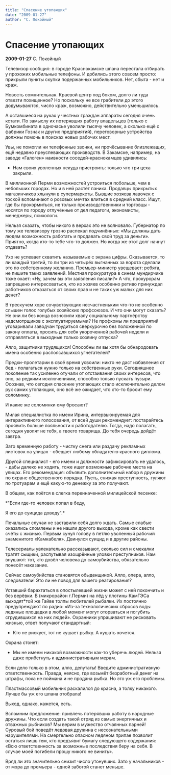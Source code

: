 ```yaml
---
title: "Спасение утопающих"
date: "2009-01-27"
author: "С. Покойный"
---
```


# Спасение утопающих

**2009-01-27** С. Покойный

Телевизор сообщил: в городе Краснокамске шпана перестала отбирать у прохожих мобильные телефоны. И добились этого совсем просто: прикрыли пункты скупки подержанных мобильников. Нет, сбыта - нет и краж.

Новость сомнительная. Краевой центр под боком, долго ли туда отвезти похищенное? Но поскольку не все грабители до этого додумываются, число краж, возможно, действительно уменьшилось.

А оставшиеся на руках у честных граждан аппараты сегодня очень кстати. По замыслу их потерявших работу владельцев (только с Бумкомбината в одночасье уволили тысячу человек, а сколько ещё с фабрики Гознак и других предприятий), переговорные устройства должны помочь в поисках новых рабочих мест.

Увы, не помогли ни телефонные звонки, ни прочёсывание близлежащих, ещё недавно преуспевающих производств. В Закамске, например, на заводе «Галоген» наивности соседей-краснокамцев удивились:

- Нам своих уволенных некуда пристроить: только что три цеха закрыли.

В миллионной Перми возможностей устроиться побольше, чем в небольших городах. Но и в ней растёт паника. Продавцы прикрытых магазинчиков хлынули в супермаркеты. Бывшие хозяева лавочек с тоской вспоминают о розовых мечтах влиться в средний класс. Ищут, где бы прокормиться, не только производственники и торговцы - носятся по городу отлучённые от дел педагоги, экономисты, менеджеры, психологи.

Нельзя сказать, чтобы никого в верхах это не волновало. Губернатор по тому же телевизору грозно распекал подчинённых: «Мы должны дать людям возможность работать и продавать свой труд за деньги». Приятно, когда кто-то тебе что-то должен. Но когда же этот долг начнут отдавать?

Ухо не успевает схватить называемые с экрана цифры. Оказывается, то ли каждый третий, то ли три из четырёх выгнанных за ворота сделали это по собственному желанию. Премьер-министр увещевает: ребята, не пишите таких заявлений. Местная прокуратура в синем мундирчике тоже охает: «Ну, зачем вы эти заявления писали?» А что, прокурорам запрещено интересоваться, кто из хозяев особенно ретиво принуждал работников отказаться от своих прав и не таких уж малых для них денег?

В трескучем хоре сочувствующих несчастненьким что-то не особенно слышен голос голубых хозяйских профсоюзов. И что они могут сказать? Не они ли без конца возносили хвалу социальному партнёрству надсмотрщиков с эксплуатируемыми? Не профкомы ли предприятий уговаривали заводчан трудиться сверхурочно без положенной по закону оплаты, просить для себя укороченной рабочей недели и отправляться в выходные только хозяину отпуска?

Алло, защитники трудящихся! Способны ли вы хотя бы обнародовать имена особенно распоясавшихся угнетателей?

Предки-пролетарии в своё время усвоили: никто не даст избавления от бед - полагаться нужно только на собственные руки. Сегодняшнее поколение так усиленно отучали от отстаивания своих интересов, что оно, за редкими исключениями, способно только пускать пузыри. Осознав, что сегодня спасение утопающих стало исключительно делом рук самих утопающих, оно всё же ожидает, что кто-то бросит ему соломинку.

И какие же соломинки ему бросают?

Милая специалистка по имени Ирина, интервьюируемая для интерактивного голосования, от всей души рекомендует: постарайтесь проявить больше лояльности к работодателю. Тогда, надо полагать, сегодня уволят не тебя, а твоего товарища. До тебя очередь дойдёт завтра.

Зато временную работу - чистку снега или раздачу рекламных листовок на улицах - обещает любому обладателю красного диплома.

Другой специалист - его имени и должности зафиксировать не удалось, - дабы далеко не ходить, тоже ищет возможные рабочие места на улицах. Его рекомендация: объявить дополнительный набор в дружины по охране общественного порядка. Пусть, снижая преступность, гуляют по тротуарам и ещё какую-то денежку за это получают.

В общем, как поётся в слегка переиначенной милицейской песенке:

*"Если где-то человек попал в беду,

Я его до суицида доведу".*

Печальные случаи не заставили себя долго ждать. Самые слабые оказались сломлены и не нашли другого выхода, кроме как свести счёты с жизнью. Первым сунул голову в петлю уволенный рабочий знаменитого «Камкабеля». Двинулся суицид и в другие районы.

Телесериалы увлекательно рассказывают, сколько сил и смекалки тратят сыщики, распутывая изощрённые уловки преступников. Нам внушают: тот, кто довёл человека до самоубийства, обязательно понесёт наказание.

Сейчас самоубийства становятся обыденщиной. Алло, опера, алло, следователи! Это ли не повод для вашего реагирования?

Уставший барахтаться в опостылевшей жизни может с ней покончить и без верёвки. В (микрорайон г.Перми) на лёд у плотины КамГЭСа выходят*той же Гайве толпы любителей рыбалки. Их постоянно предупреждают по радио: «Из-за технологических сбросов воды ледяные площадки в любой момент могут оторваться и погубить сгрудившихся на них людей». Охранники упрашивают не рисковать жизнью, ответ получают стандартный:

- Кто не рискует, тот не кушает рыбку. А кушать хочется.

Охрана стонет:

- Мы не имеем никакой возможности как-то уберечь людей. Нельзя даже прибегнуть к административным мерам.

Если дело только в этом, алло, депутаты! Введите административную ответственность. Правда, неясно, где возьмёт безработный денег на штрафы, пока не поймана и не продана рыбка. Но это уж его проблемы.

Пластмассовый мобильник раскалился до красна, а толку никакого. Лучше бы уж его шпана отобрала!

Выход, однако, кажется, есть.

Вспомним предложение: привлечь потерявших работу в народные дружины. Что если создать такой отряд из самых энергичных и отважных рыбников? Мы верим в мужество отчаянных парней! Суровый бой поведёт ледовая дружина с несознательными нарушителями. На смертельно опасном ледяном припае позволит остаться лишь тем, кто предъявит бумагу следующего содержания: «Всю ответственность за возможные последствия беру на себя. В случае моей погибели прошу никого не винить».

Вряд ли это значительно снизит число утонувших. Зато у начальников - от мэра до премьера - одной заботой станет меньше.